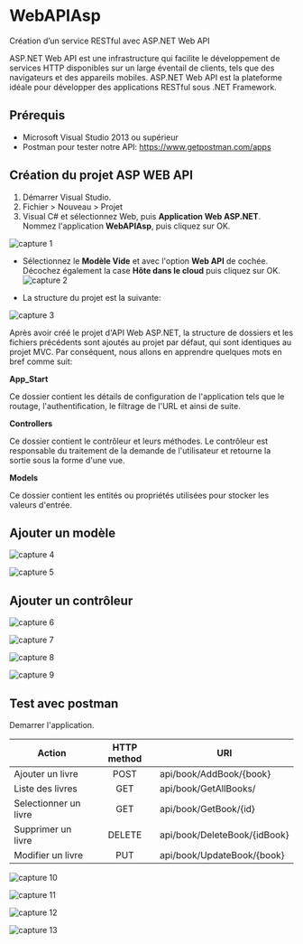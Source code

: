 # WebAPIAsp
Création d’un service RESTful avec ASP.NET Web API

ASP.NET Web API est une infrastructure qui facilite le développement de services HTTP disponibles sur un large éventail de clients, tels que des navigateurs et des appareils mobiles. ASP.NET Web API est la plateforme idéale pour développer des applications RESTful sous .NET Framework. 

## Prérequis
*	Microsoft Visual Studio 2013 ou supérieur 
* Postman pour tester notre API: https://www.getpostman.com/apps

## Création du projet ASP WEB API

1. Démarrer Visual Studio.
2. Fichier > Nouveau > Projet
3. Visual C# et sélectionnez Web, puis **Application Web ASP.NET**. Nommez l'application **WebAPIAsp**, puis cliquez sur OK.

![capture 1](https://github.com/anicetkeric/WebAPIAsp/blob/master/WebAPIAsp/screen/1.PNG)

* Sélectionnez le **Modèle Vide** et avec l'option **Web API** de cochée. Décochez également la case **Hôte dans le cloud** puis cliquez sur OK.
![capture 2](https://github.com/anicetkeric/WebAPIAsp/blob/master/WebAPIAsp/screen/2.PNG)

* La structure du projet est la suivante:

![capture 3](https://github.com/anicetkeric/WebAPIAsp/blob/master/WebAPIAsp/screen/3.PNG)

Après avoir créé le projet d'API Web ASP.NET, la structure de dossiers et les fichiers précédents sont ajoutés au projet par défaut, qui sont identiques au projet MVC. Par conséquent, nous allons en apprendre quelques mots en bref comme suit:

**App_Start**

Ce dossier contient les détails de configuration de l'application tels que le routage, l'authentification, le filtrage de l'URL et ainsi de suite.

**Controllers**

Ce dossier contient le contrôleur et leurs méthodes. Le contrôleur est responsable du traitement de la demande de l'utilisateur et retourne la sortie sous la forme d'une vue.

**Models**

Ce dossier contient les entités ou propriétés utilisées pour stocker les valeurs d'entrée.


## Ajouter un modèle
![capture 4](https://github.com/anicetkeric/WebAPIAsp/blob/master/WebAPIAsp/screen/4.PNG)

![capture 5](https://github.com/anicetkeric/WebAPIAsp/blob/master/WebAPIAsp/screen/5.PNG)

## Ajouter un contrôleur

![capture 6](https://github.com/anicetkeric/WebAPIAsp/blob/master/WebAPIAsp/screen/6.PNG)

![capture 7](https://github.com/anicetkeric/WebAPIAsp/blob/master/WebAPIAsp/screen/7.PNG)



![capture 8](https://github.com/anicetkeric/WebAPIAsp/blob/master/WebAPIAsp/screen/8.PNG)

![capture 9](https://github.com/anicetkeric/WebAPIAsp/blob/master/WebAPIAsp/screen/9.PNG)


## Test avec postman

Demarrer l'application. 	

| Action        | HTTP method   |URI  |
| ------------- |:-------------:| -----|
| Ajouter un livre    | POST | api/book/AddBook/{book} |
| Liste des livres     | GET      | api/book/GetAllBooks/ |
| Selectionner un livre | GET     | api/book/GetBook/{id} |
| Supprimer un livre |DELETE      | api/book/DeleteBook/{idBook} |
| Modifier un livre | PUT     | api/book/UpdateBook/{book}|


![capture 10](https://github.com/anicetkeric/WebAPIAsp/blob/master/WebAPIAsp/screen/10.PNG)

![capture 11](https://github.com/anicetkeric/WebAPIAsp/blob/master/WebAPIAsp/screen/11.PNG)

![capture 12](https://github.com/anicetkeric/WebAPIAsp/blob/master/WebAPIAsp/screen/12.PNG)

![capture 13](https://github.com/anicetkeric/WebAPIAsp/blob/master/WebAPIAsp/screen/13.PNG)
